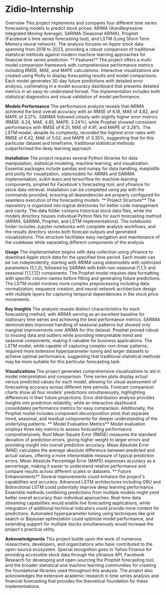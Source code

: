 # Zidio-Internship
Overview
This project implements and compares four different time series forecasting models to predict stock prices: ARIMA (AutoRegressive Integrated Moving Average), SARIMA (Seasonal ARIMA), Prophet (Facebook's time series forecasting tool), and LSTM (Long Short-Term Memory neural network). The analysis focuses on Apple stock data spanning from 2018 to 2023, providing a robust comparison of traditional statistical methods against modern machine learning approaches for financial time series prediction.
**
Features**
The project offers a multi-model comparison framework with comprehensive performance metrics including RMSE, MAE, and MAPE calculations. Interactive visualizations are created using Plotly to display forecasting results and model comparisons. Each model generates 30-day future predictions with detailed error analysis, culminating in a model accuracy dashboard that presents detailed metrics in an easy-to-understand format. The implementation includes both statistical diagnostics and visual validation of model performance.

**Models Performance**
The performance analysis reveals that ARIMA achieved the best overall accuracy with an RMSE of 6.18, MAE of 4.82, and MAPE of 3.21%. SARIMA followed closely with slightly higher error metrics (RMSE: 6.24, MAE: 4.85, MAPE: 3.24%), while Prophet showed consistent performance with RMSE of 6.31, MAE of 4.91, and MAPE of 3.28%. The LSTM model, despite its complexity, recorded the highest error rates with RMSE of 6.42, MAE of 5.02, and MAPE of 3.35%, suggesting that for this particular dataset and timeframe, traditional statistical methods outperformed the deep learning approach

**Installation**
The project requires several Python libraries for data manipulation, statistical modeling, machine learning, and visualization. Essential packages include pandas and numpy for data handling, matplotlib and plotly for visualization, statsmodels for ARIMA and SARIMA implementation, scikit-learn and tensorflow for machine learning components, prophet for Facebook's forecasting tool, and yfinance for stock data retrieval. Installation can be completed using pip with the commands provided, ensuring all dependencies are properly configured for seamless execution of the forecasting models.
**
Project Structure**
The repository is organized into logical directories for better code management and clarity. The data folder contains historical stock data files, while the models directory houses individual Python files for each forecasting method (ARIMA, SARIMA, Prophet, and LSTM implementations). The notebooks folder includes Jupyter notebooks with complete analysis workflows, and the results directory stores both forecast outputs and generated visualizations. This structure facilitates easy navigation and maintenance of the codebase while separating different components of the analysis

**Usage**
The implementation begins with data collection using yfinance to download Apple stock data for the specified time period. Each model can be run independently, starting with ARIMA using statsmodels with optimized parameters (5,1,2), followed by SARIMA with both non-seasonal (1,1,1) and seasonal (1,1,1,12) components. The Prophet model requires data formatting with specific column names before fitting and generating future predictions. The LSTM model involves more complex preprocessing including data normalization, sequence creation, and neural network architecture design with multiple layers for capturing temporal dependencies in the stock price movements.

**Key Insights**
The analysis reveals distinct characteristics for each forecasting method, with ARIMA serving as an excellent baseline for stationary time series and achieving the best performance metrics. SARIMA demonstrates improved handling of seasonal patterns but showed only marginal improvements over ARIMA for this dataset. Prophet proved robust to missing data and outliers while providing interpretable trend and seasonal components, making it valuable for business applications. The LSTM model, while capable of capturing complex non-linear patterns, required more extensive hyperparameter tuning and larger datasets to achieve optimal performance, suggesting that traditional statistical methods may be more suitable for this particular forecasting task.

**Visualizations**
The project generates comprehensive visualizations to aid in model interpretation and comparison. Time series plots display actual versus predicted values for each model, allowing for visual assessment of forecasting accuracy across different time periods. Forecast comparison charts show all four models' predictions simultaneously, highlighting differences in their future projections. Error distribution analysis provides insights into prediction reliability, while an interactive dashboard consolidates performance metrics for easy comparison. Additionally, the Prophet model includes component decomposition plots that separate trend, seasonal, and residual components for deeper understanding of the underlying patterns.
**
Model Evaluation Metrics**
Model evaluation employs three key metrics to assess forecasting performance comprehensively. Root Mean Square Error (RMSE) measures the standard deviation of prediction errors, giving higher weight to larger errors and providing insight into overall prediction accuracy. Mean Absolute Error (MAE) calculates the average absolute difference between predicted and actual values, offering a more interpretable measure of typical prediction errors. Mean Absolute Percentage Error (MAPE) expresses accuracy as a percentage, making it easier to understand relative performance and compare results across different scales or datasets.
**
Future Enhancements**
Several improvements could enhance the project's capabilities and accuracy. Advanced LSTM architectures including GRU and Bidirectional LSTM could potentially improve deep learning performance. Ensemble methods combining predictions from multiple models might yield better overall accuracy than individual approaches. Real-time data streaming capabilities would enable live forecasting applications, while integration of additional technical indicators could provide more context for predictions. Automated hyperparameter tuning using techniques like grid search or Bayesian optimization could optimize model performance, and extending support for multiple stocks simultaneously would increase the project's practical utility.

**Acknowledgments**
This project builds upon the work of numerous researchers, developers, and organizations who have contributed to the open-source ecosystem. Special recognition goes to Yahoo Finance for providing accessible stock data through the yfinance API, Facebook Research for developing and open-sourcing the Prophet forecasting tool, and the broader statistical and machine learning communities for creating the foundational libraries used throughout this analysis. The project also acknowledges the extensive academic research in time series analysis and financial forecasting that provides the theoretical foundation for these implementations.
